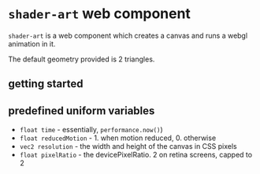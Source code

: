 # `shader-art` web component

`shader-art` is a web component which creates a canvas and runs a webgl animation in it.

The default geometry provided is 2 triangles.

## getting started

## predefined uniform variables

- `float time` - essentially, `performance.now()`)
- `float reducedMotion` - 1. when motion reduced, 0. otherwise
- `vec2 resolution` - the width and height of the canvas in CSS pixels
- `float pixelRatio` - the devicePixelRatio. 2 on retina screens, capped to 2
